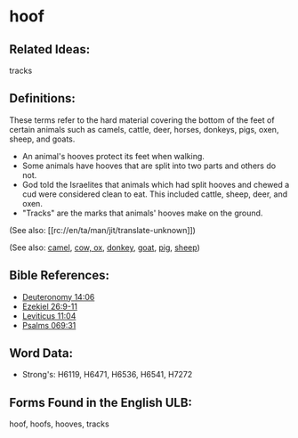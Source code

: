 # hoof

## Related Ideas:

tracks

## Definitions:

These terms refer to the hard material covering the bottom of the feet of certain animals such as camels, cattle, deer, horses, donkeys, pigs, oxen, sheep, and goats.

* An animal's hooves protect its feet when walking.
* Some animals have hooves that are split into two parts and others do not.
* God told the Israelites that animals which had split hooves and chewed a cud were considered clean to eat. This included cattle, sheep, deer, and oxen.
* "Tracks" are the marks that animals' hooves make on the ground.

(See also: [[rc://en/ta/man/jit/translate-unknown]])

(See also: [camel](../other/camel.md), [cow, ox](../other/cow.md), [donkey](../other/donkey.md), [goat](../other/goat.md), [pig](../other/pig.md), [sheep](../other/sheep.md))

## Bible References:

* [Deuteronomy 14:06](rc://en/tn/help/deu/14/06)
* [Ezekiel 26:9-11](rc://en/tn/help/ezk/26/09)
* [Leviticus 11:04](rc://en/tn/help/lev/11/04)
* [Psalms 069:31](rc://en/tn/help/psa/069/031)

## Word Data:

* Strong's: H6119, H6471, H6536, H6541, H7272

## Forms Found in the English ULB:

hoof, hoofs, hooves, tracks
